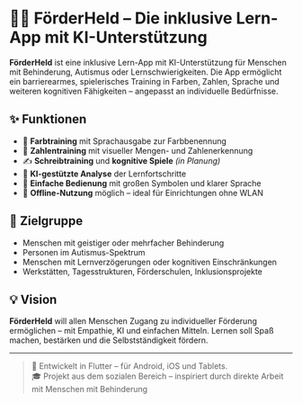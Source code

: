 # 🦸‍♂️ FörderHeld – Die inklusive Lern-App mit KI-Unterstützung

**FörderHeld** ist eine inklusive Lern-App mit KI-Unterstützung für Menschen mit Behinderung, Autismus oder Lernschwierigkeiten. Die App ermöglicht ein barrierearmes, spielerisches Training in Farben, Zahlen, Sprache und weiteren kognitiven Fähigkeiten – angepasst an individuelle Bedürfnisse.

## ✨ Funktionen

- 🎨 **Farbtraining** mit Sprachausgabe zur Farbbenennung
- 🔢 **Zahlentraining** mit visueller Mengen- und Zahlenerkennung
- ✍️ **Schreibtraining** und **kognitive Spiele** *(in Planung)*
- 🤖 **KI-gestützte Analyse** der Lernfortschritte
- 🧩 **Einfache Bedienung** mit großen Symbolen und klarer Sprache
- 📴 **Offline-Nutzung** möglich – ideal für Einrichtungen ohne WLAN

## 🎯 Zielgruppe

- Menschen mit geistiger oder mehrfacher Behinderung  
- Personen im Autismus-Spektrum  
- Menschen mit Lernverzögerungen oder kognitiven Einschränkungen  
- Werkstätten, Tagesstrukturen, Förderschulen, Inklusionsprojekte

## 💡 Vision

**FörderHeld** will allen Menschen Zugang zu individueller Förderung ermöglichen – mit Empathie, KI und einfachen Mitteln. Lernen soll Spaß machen, bestärken und die Selbstständigkeit fördern.

---

> 📱 Entwickelt in Flutter – für Android, iOS und Tablets.  
> 🎓 Projekt aus dem sozialen Bereich – inspiriert durch direkte Arbeit mit Menschen mit Behinderung

